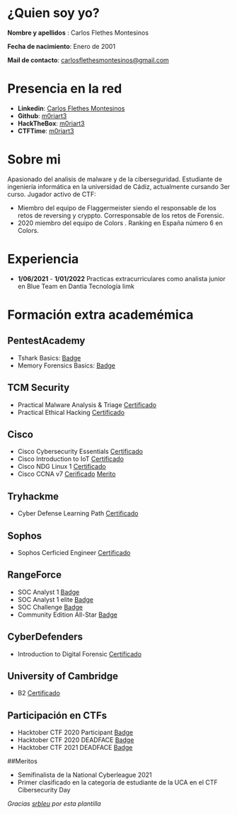 # ¿Quien soy yo?
**Nombre y apellidos** : Carlos Flethes Montesinos

**Fecha de nacimiento**: Enero de 2001

**Mail de contacto**: carlosflethesmontesinos@gmail.com


# Presencia en la red

- **Linkedin**: [Carlos Flethes Montesinos](https://www.linkedin.com/in/💻-carlos-flethes-montesinos-668004213/)
- **Github**: [m0riart3](https://github.com/m0riart3)
- **HackTheBox**: [m0riart3](https://www.hackthebox.com/home/users/profile/423217)
- **CTFTime**: [m0riart3](https://ctftime.org/user/94091)

# Sobre mi
Apasionado del analisis de malware y de la ciberseguridad.
Estudiante de ingeniería informática en la universidad de Cádiz, actualmente cursando  3er  curso. 
Jugador activo de CTF:
+ Miembro del equipo de Flaggermeister siendo el responsable de los retos de reversing y cryppto. Corresponsable de los retos de Forensic. 
+ 2020 miembro del equipo de Colors . Ranking en España número 6 en Colors.

# Experiencia
+ **1/06/2021** - **1/01/2022** Practicas extracurriculares como analista junior en Blue Team  en Dantia Tecnología limk 

# Formación extra academémica

## PentestAcademy
+ Tshark Basics: [Badge](https://v2.credential.net/21c2a680-663c-4d24-97b9-fe6ca229ca25#gs.j2eb8i)
+ Memory Forensics Basics: [Badge](https://v2.credential.net/21c2a680-663c-4d24-97b9-fe6ca229ca25#gs.j2eeto)

## TCM Security
+ Practical Malware Analysis & Triage [Certificado](https://github.com/m0riart3/Curriculum/blob/main/Certificados/TCM/certificate-of-completion-for-practical-malware-analysis-triage%20(1).pdf)
+ Practical Ethical Hacking [Certificado](https://github.com/m0riart3/Curriculum/blob/main/Certificados/TCM/certificate-of-completion-for-practical-ethical-hacking-the-complete-course.pdf)

## Cisco
+ Cisco Cybersecurity Essentials [Certificado](https://github.com/m0riart3/Curriculum/blob/main/Certificados/Cisco/CarlosFlethes-Cybersecurity%20Es-certificate.pdf)
+ Cisco Introduction to IoT  [Certificado](https://github.com/m0riart3/Curriculum/blob/main/Certificados/Cisco/CarlosFlethes-Introduction%20to%20-certificate.pdf)
+ Cisco NDG Linux 1 [Certificado](https://github.com/m0riart3/Curriculum/blob/main/Certificados/Cisco/CarlosFlethes-NDG%20Linux%20Essent-certificate.pdf) 
+ Cisco CCNA v7 [Cerificado](https://github.com/m0riart3/Curriculum/blob/main/Certificados/Cisco/CarlosFlethes%20Montesin-RC_20_21-certificate%20(1).pdf) [Merito](https://github.com/m0riart3/Curriculum/blob/main/Certificados/Cisco/CarlosFlethes%20Montesin-RC_20_21-letter.pdf)

## Tryhackme
+ Cyber Defense Learning Path [Certificado](https://github.com/m0riart3/Curriculum/blob/main/Certificados/THM/THM-0EVIXNGZOW.png)

## Sophos
+ Sophos Cerficied Engineer [Certificado](https://github.com/m0riart3/Curriculum/blob/main/Certificados/Sophos/5D93A68ED2764EBE9F7B2164E2FF879C46605.pdf)

## RangeForce
+ SOC Analyst 1 [Badge](https://www.credly.com/earner/earned/badge/499abaaf-0897-4032-8e84-b0e6cb024384)
+ SOC Analyst 1 elite [Badge](https://www.credly.com/earner/earned/badge/e4ba7d96-8748-49f2-97c5-21c0254ff902)
+ SOC Challenge [Badge](https://www.credly.com/earner/earned/badge/0f40706c-6427-4075-92ef-72dac8f063aa)
+ Community Edition All-Star [Badge](https://www.credly.com/earner/earned/badge/974a56a9-702b-4866-aadf-ae89af9705c5)

## CyberDefenders
+ Introduction to Digital Forensic [Certificado](https://github.com/m0riart3/Curriculum/blob/main/Certificados/Cyberdefenders/Carlos%20Flethes%20Montesinos%20-%202021-05-30.pdf)

## University of Cambridge
+ B2 [Certificado](https://github.com/m0riart3/Curriculum/blob/main/Certificados/Cambridge/B2.pdf)

## Participación en CTFs
+ Hacktober CTF 2020 Participant [Badge](https://badgr.com/backpack/badges/5f8c960490618501b0602110)
+ Hacktober CTF 2020 DEADFACE [Badge](https://badgr.com/backpack/badges/5f90ac68beea1f2556db3c1c)
+ Hacktober CTF 2021 DEADFACE [Badge](https://badgr.com/backpack/badges/616c85da5281534faeb7100a)

##Meritos
+ Semifinalista de la National Cyberleague 2021
+ Primer clasificado en la categoría de estudiante de la UCA en el CTF Cibersecurity Day




*Gracias [srbleu](https://github.com/srbleu/Curriculum) por esta plantilla*
